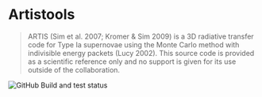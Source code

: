 # Artistools

> ARTIS (Sim et al. 2007; Kromer & Sim 2009) is a 3D radiative transfer code for Type Ia supernovae using the Monte Carlo method with indivisible energy packets (Lucy 2002). This source code is provided as a scientific reference only and no support is given for its use outside of the collaboration.

![GitHub Build and test status](https://github.com/artis-mcrt/artistools/workflows/Build%20and%20test/badge.svg)

